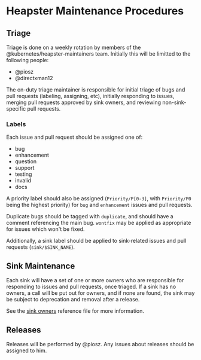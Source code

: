 Heapster Maintenance Procedures
===============================

Triage
------

Triage is done on a weekly rotation by members of the
@kubernetes/heapster-maintainers team.  Initially this will be limitted to
the following people:

- @piosz
- @directxman12

The on-duty triage maintainer is responsible for initial triage of bugs
and pull requests (labeling, assigning, etc), initially responding to
issues, merging pull requests approved by sink owners, and reviewing
non-sink-specific pull requests.

### Labels ###

Each issue and pull request should be assigned one of:

- bug
- enhancement
- question
- support
- testing
- invalid
- docs

A priority label should also be assigned (`Priority/P[0-3]`, with `Priority/P0`
being the highest priority) for `bug` and `enhancement` issues and pull
requests.

Duplicate bugs should be tagged with `duplicate`, and should have a comment
referencing the main bug.  `wontfix` may be applied as appropriate for issues
which won't be fixed.

Additionally, a sink label should be applied to sink-related issues and pull
requests (`sink/$SINK_NAME`).

Sink Maintenance
----------------

Each sink will have a set of one or more owners who are responsible for
responding to issues and pull requests, once triaged.  If a sink has no owners,
a call will be put out for owners, and if none are found, the sink may be
subject to deprecation and removal after a release.

See the [sink owners](sink-owners.md) reference file for more information.

Releases
--------

Releases will be performed by @piosz.  Any issues about releases should be
assigned to him.
